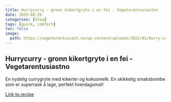 ```yaml
---
title: Hurrycurry - gronn kikertgryte i en fei - Vegetarentusiastno
date: 2025-08-28
categories: [Stew]
tags: [quick, comfort]
toc: false
image:
  path: https://vegetarentusiast.no/wp-content/uploads/2022/01/Hurry-curry-A-En-skikkelig-digg-kokebok-2_instagram-683x1024.jpg
---
```


## Hurrycurry - gronn kikertgryte i en fei - Vegetarentusiastno

En nydelig currygryte med kikerter og kokosmelk. En skikkelig smaksbombe som er superrask å lage, perfekt hverdagsmat!

[Link to recipe](https://vegetarentusiast.no/hurrycurry/)

  
